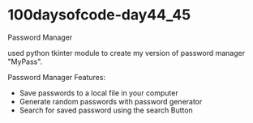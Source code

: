 # 100daysofcode-day44_45
Password Manager

used python tkinter module to create my version of password manager "MyPass".

Password Manager Features:
  - Save passwords to a local file in your computer
  - Generate random passwords with password generator
  - Search for saved password using the search Button
